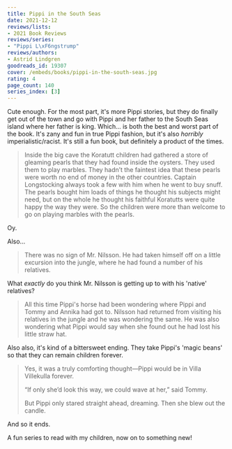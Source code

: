 ```yaml
---
title: Pippi in the South Seas
date: 2021-12-12
reviews/lists:
- 2021 Book Reviews
reviews/series:
- "Pippi L\xF6ngstrump"
reviews/authors:
- Astrid Lindgren
goodreads_id: 19307
cover: /embeds/books/pippi-in-the-south-seas.jpg
rating: 4
page_count: 140
series_index: [3]
---
```

Cute enough. For the most part, it's more Pippi stories, but they do finally get out of the town and go with Pippi and her father to the South Seas island where her father is king. Which... is both the best and worst part of the book. It's zany and fun in true Pippi fashion, but it's also *horribly* imperialistic/racist. It's still a fun book, but definitely a product of the times. 

> Inside the big cave the Koratutt children had gathered a store of gleaming pearls that they had found inside the oysters. They used them to play marbles. They hadn’t the faintest idea that these pearls were worth no end of money in the other countries. Captain Longstocking always took a few with him when he went to buy snuff. The pearls bought him loads of things he thought his subjects might need, but on the whole he thought his faithful Koratutts were quite happy the way they were. So the children were more than welcome to go on playing marbles with the pearls.

Oy.

Also... 

> There was no sign of Mr. Nilsson. He had taken himself off on a little excursion into the jungle, where he had found a number of his relatives.

What *exactly* do you think Mr. Nilsson is getting up to with his 'native' relatives?

> All this time Pippi's horse had been wondering where Pippi and Tommy and Annika had got to. Nilsson had returned from visiting his relatives in the jungle and he was wondering the same. He was also wondering what Pippi would say when she found out he had lost his little straw hat.

Also also, it's kind of a bittersweet ending. They take Pippi's 'magic beans' so that they can remain children forever. 

> Yes, it was a truly comforting thought—Pippi would be in Villa Villekulla forever.
> 
> “If only she’d look this way, we could wave at her,” said Tommy.
>
> But Pippi only stared straight ahead, dreaming. Then she blew out the candle.

And so it ends. 

A fun series to read with my children, now on to something new!